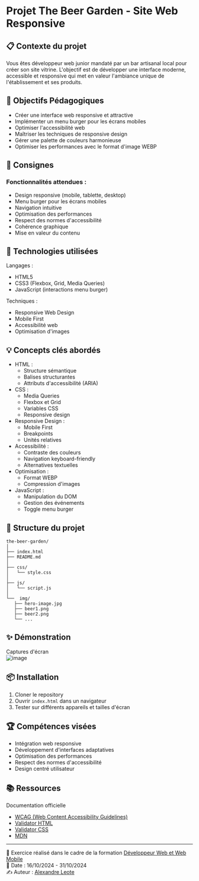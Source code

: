 # Projet The Beer Garden - Site Web Responsive

## 📋 Contexte du projet

Vous êtes développeur web junior mandaté par un bar artisanal local pour créer son site vitrine. L'objectif est de développer une interface moderne, accessible et responsive qui met en valeur l'ambiance unique de l'établissement et ses produits.

## 🎯 Objectifs Pédagogiques

-   Créer une interface web responsive et attractive
-   Implémenter un menu burger pour les écrans mobiles
-   Optimiser l'accessibilité web
-   Maîtriser les techniques de responsive design
-   Gérer une palette de couleurs harmonieuse
-   Optimiser les performances avec le format d'image WEBP

## 📝 Consignes

### Fonctionnalités attendues :

-   Design responsive (mobile, tablette, desktop)
-   Menu burger pour les écrans mobiles
-   Navigation intuitive
-   Optimisation des performances
-   Respect des normes d'accessibilité
-   Cohérence graphique
-   Mise en valeur du contenu

## 🔧 Technologies utilisées

Langages :

-   HTML5
-   CSS3 (Flexbox, Grid, Media Queries)
-   JavaScript (interactions menu burger)

Techniques :

-   Responsive Web Design
-   Mobile First
-   Accessibilité web
-   Optimisation d'images

## 💡 Concepts clés abordés

-   HTML :
    -   Structure sémantique
    -   Balises structurantes
    -   Attributs d'accessibilité (ARIA)
-   CSS :
    -   Media Queries
    -   Flexbox et Grid
    -   Variables CSS
    -   Responsive design
-   Responsive Design :
    -   Mobile First
    -   Breakpoints
    -   Unités relatives
-   Accessibilité :
    -   Contraste des couleurs
    -   Navigation keyboard-friendly
    -   Alternatives textuelles
-   Optimisation :
    -   Format WEBP
    -   Compression d'images
-   JavaScript :
    -   Manipulation du DOM
    -   Gestion des événements
    -   Toggle menu burger

## 🚀 Structure du projet
```
the-beer-garden/
│
├── index.html
├── README.md
│
├── css/
│   └── style.css
│
├── js/
│   └── script.js
│
└──  img/
   ├── hero-image.jpg
   ├── beer1.png
   ├── beer2.png
   └── ...

```
## ✨ Démonstration
Captures d'écran<br>
![image](https://github.com/user-attachments/assets/1988d919-6267-48d9-bb8a-953e869f1da5)

## 📦 Installation

1.  Cloner le repository
2.  Ouvrir `index.html` dans un navigateur
3.  Tester sur différents appareils et tailles d'écran

## 🏆 Compétences visées

-   Intégration web responsive
-   Développement d'interfaces adaptatives
-   Optimisation des performances
-   Respect des normes d'accessibilité
-   Design centré utilisateur

## 📚 Ressources
Documentation officielle
- [WCAG (Web Content Accessibility Guidelines)](https://www.w3.org/TR/WCAG21/)
- [Validator HTML](https://validator.w3.org/#validate_by_upload)
- [Validator CSS](https://jigsaw.w3.org/css-validator/)
- [MDN](https://developer.mozilla.org/fr/)

----------

🍺 Exercice réalisé dans le cadre de la formation [Développeur Web et Web Mobile](https://elan-formation.fr/formation/19754)<br>
📅 Date : 16/10/2024 - 31/10/2024<br>
✍️ Auteur : [Alexandre Leote](https://github.com/alexandreleote)
